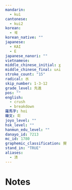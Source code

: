```yaml
---
mandarin:
  - kuì
cantonese:
  - kui2
korean:
  - 궤
korean_native: ""
japanese:
  - KAI
  - E
japanese_nanori: ""
vietnamese:
middle_chinese_initial: ɣ
middle_chinese_final: uʌi
stroke_count: "15"
radical: 水
skip_number: 1-3-12
grade_level: 先進
pos: ""
english:
  - crush
  - breakdown
羅馬字: hoi
韓文: 회
joyo_level: ""
hsk_level: ""
hanmun_edu_level: ""
danayo_id: 7213
mc_id: 1780
graphemic_classification: 䝿
stand_in: "TRUE"
aliases:
  - 溃
---
```


# Notes
